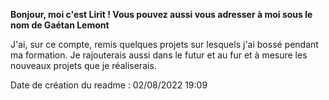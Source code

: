 **Bonjour, moi c'est Lirit ! Vous pouvez aussi vous adresser à moi sous le nom de Gaétan Lemont**

J'ai, sur ce compte, remis quelques projets sur lesquels j'ai bossé pendant ma formation. Je rajouterais aussi dans le futur et au fur et à mesure les nouveaux projets que je réaliserais.

Date de création du readme : 02/08/2022 19:09
